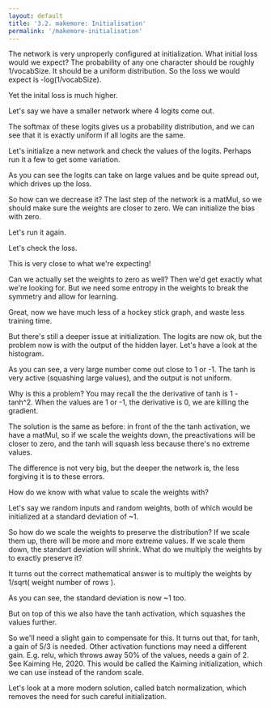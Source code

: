 ```yaml
---
layout: default
title: '3.2. makemore: Initialisation'
permalink: '/makemore-initialisation'
---
```


<script>
const { random, softmaxByRow, matMul } = await import( new URL( './1-bigram-utils.js', location ) );
const {
    Value,
    FloatMatrix,
    IntMatrix,
    buildDataSet,
    miniBatch,
    shuffle,
    createLossesGraph
} = await import( new URL( './3-0-makemore-MLP-utils.js', location ) );
export { default as Plotly } from 'https://cdn.jsdelivr.net/npm/plotly.js-dist@2.26.2/+esm';
</script>

<script>
const response = await fetch('https://raw.githubusercontent.com/karpathy/makemore/master/names.txt');
const text = await response.text();
const names = text.split('\n');
const indexToCharMap = [ '.', ...new Set( names.join('') ) ].sort();
const stringToCharMap = {};

for ( let i = indexToCharMap.length; i--; ) {
    stringToCharMap[ indexToCharMap[ i ] ] = i;
}

const hyperParameters = {
    embeddingDimensions: 10,
    blockSize: 3,
    neurons: 200,
    batchSize: 32,
    learningRate: 0.1,
};

shuffle( names );
const n1 = Math.floor( names.length * 0.8 );
const n2 = Math.floor( names.length * 0.9 );
const [ Xtr, Ytr ] = buildDataSet( names.slice( 0, n1 ), stringToCharMap, hyperParameters.blockSize );
const [ Xdev, Ydev ] = buildDataSet( names.slice( n1, n2 ), stringToCharMap, hyperParameters.blockSize );
const [ Xte, Yte ] = buildDataSet( names.slice( n2 ), stringToCharMap, hyperParameters.blockSize );
const vocabSize = indexToCharMap.length;

function createNetwork() {
    const { embeddingDimensions, blockSize, neurons } = hyperParameters;
    const C = new Value( new FloatMatrix( random, [ vocabSize, embeddingDimensions ] ) );
    const W1 = new Value( new FloatMatrix( random, [ embeddingDimensions * blockSize, neurons ] ) );
    const b1 = new Value( new FloatMatrix( random, [ neurons ] ) );
    const W2 = new Value( new FloatMatrix( random, [ neurons, vocabSize ] ) );
    const b2 = new Value( new FloatMatrix( random, [ vocabSize ] ) );
    function logitFn( X ) {
        const embedding = C.gather( X ).reshape( [ X.shape[ 0 ], embeddingDimensions * blockSize ] );
        const hidden = embedding.matMulBias( W1, b1 ).tanh();
        return hidden.matMulBias( W2, b2 );
    }
    logitFn.params = [ C, W1, b1, W2, b2 ];
    return logitFn;
}
const batchLosses = [];
const losses = [];
const network = createNetwork();
</script>

<script>
const graph = document.createElement( 'div' );
print(graph);
for ( let i = 0; i < 1000; i++ ) {
    const [ Xbatch, Ybatch ] = miniBatch( Xtr, Ytr, hyperParameters.batchSize );
    const loss = network( Xbatch ).softmaxCrossEntropy( Ybatch );
    await loss.forward();
    batchLosses.push( loss.data );
    await loss.backward();
    const learningRate = batchLosses.length < 2000 ? 0.1 : 0.01;
    for ( const param of network.params ) {
        for ( let i = param.data.length; i--; ) {
            param.data[ i ] -= learningRate * param.grad[ i ];
        }
    }

    if ( batchLosses.length % 100 === 0 ) {
        const loss = network( Xdev ).softmaxCrossEntropy( Ydev );
        await loss.forward();
        losses.push( loss.data );
    }

    await createLossesGraph( graph, batchLosses, losses );
}
</script>

The network is very unproperly configured at initialization. What initial loss
would we expect? The probability of any one character should be roughly 1/vocabSize. It should be a uniform distribution. So the loss we would expect is -log(1/vocabSize).

<script>
print( -Math.log( 1 / 27 ) );
</script>

Yet the inital loss is much higher.

Let's say we have a smaller network where 4 logits come out.

<script>
const logits = new FloatMatrix( [ 0, 0, 0, 0 ], [ 1, 4 ] );
print( softmaxByRow( logits ) );
</script>

The softmax of these logits gives us a probability distribution, and we can see
that it is exactly uniform if all logits are the same.

Let's initialize a new network and check the values of the logits. Perhaps run
it a few to get some variation.

<script>
const logits = createNetwork()( Xdev );
await logits.forward();
print( logits.data );
</script>

As you can see the logits can take on large values and be quite spread out, 
which drives up the loss.

So how can we decrease it? The last step of the network is a matMul, so we
should make sure the weights are closer to zero. We can initialize the bias with
zero.

<script>
function createNetwork() {
    const { embeddingDimensions, blockSize, neurons } = hyperParameters;
    const C = new Value( new FloatMatrix( random, [ vocabSize, embeddingDimensions ] ) );
    const W1 = new Value( new FloatMatrix( random, [ embeddingDimensions * blockSize, neurons ] ) );
    const b1 = new Value( new FloatMatrix( random, [ neurons ] ) );
    const W2 = new Value( new FloatMatrix( () => random() * 0.01, [ neurons, vocabSize ] ) );
    const b2 = new Value( new FloatMatrix( null, [ vocabSize ] ) );
    function logitFn( X ) {
        const embedding = C.gather( X ).reshape( [ X.shape[ 0 ], embeddingDimensions * blockSize ] );
        const hidden = embedding.matMulBias( W1, b1 ).tanh();
        return hidden.matMulBias( W2, b2 );
    }
    logitFn.params = [ C, W1, b1, W2, b2 ];
    return logitFn;
}
</script>

Let's run it again.

<script>
const logits = createNetwork()( Xdev );
await logits.forward();
print( logits.data );
</script>

Let's check the loss.

<script>
const loss = createNetwork()( Xdev ).softmaxCrossEntropy( Ydev );
await loss.forward();
print( loss.data );
</script>

This is very close to what we're expecting!

Can we actually set the weights to zero as well? Then we'd get exactly what
we're looking for. But we need some entropy in the weights to break the symmetry
and allow for learning.

<script>
const batchLosses = [];
const losses = [];
const network = createNetwork();
</script>

<script>
const graph = document.createElement( 'div' );
print(graph);
for ( let i = 0; i < 1000; i++ ) {
    const [ Xbatch, Ybatch ] = miniBatch( Xtr, Ytr, hyperParameters.batchSize );
    const loss = network( Xbatch ).softmaxCrossEntropy( Ybatch );
    await loss.forward();
    batchLosses.push( loss.data );
    await loss.backward();
    const learningRate = batchLosses.length < 2000 ? 0.1 : 0.01;
    for ( const param of network.params ) {
        for ( let i = param.data.length; i--; ) {
            param.data[ i ] -= learningRate * param.grad[ i ];
        }
    }

    if ( batchLosses.length % 100 === 0 ) {
        const loss = network( Xdev ).softmaxCrossEntropy( Ydev );
        await loss.forward();
        losses.push( loss.data );
    }

    await createLossesGraph( graph, batchLosses, losses );
}
</script>

Great, now we have much less of a hockey stick graph, and waste less training
time.

But there's still a deeper issue at initialization. The logits are now ok, but
the problem now is with the output of the hidden layer. Let's have a look at the
histogram.

<script>
const graph = document.createElement( 'div' );
const graph2 = document.createElement( 'div' );
print( graph );
print( graph2 );
const [ X ] = miniBatch( Xtr, Ytr, hyperParameters.batchSize );
const { embeddingDimensions, blockSize, neurons } = hyperParameters;
const C = new Value( new FloatMatrix( random, [ vocabSize, embeddingDimensions ] ) );
const W1 = new Value( new FloatMatrix( random, [ embeddingDimensions * blockSize, neurons ] ) );
const b1 = new Value( new FloatMatrix( random, [ neurons ] ) );
const embedding = C.gather( X ).reshape( [ X.shape[ 0 ], embeddingDimensions * blockSize ] );
const hidden = embedding.matMulBias( W1, b1 ).tanh();
await hidden.forward();
Plotly.newPlot( graph, [ { x: Array.from( hidden.data ), type: 'histogram' } ] );
Plotly.newPlot( graph2, [{
    z: [...Array(hidden.data.shape[0])].map((_, i) => 
        Array.from(hidden.data).slice(i * hidden.data.shape[1], (i + 1) * hidden.data.shape[1])
        .map(value => value > 0.9 ? 1 : 0)
    ),
    type: 'heatmap',
    colorscale: 'Greys',
    showscale: false
    }], {
    height: 300,
    xaxis: { visible: false },
    yaxis: { visible: false }
},{ displayModeBar: false });
</script>

As you can see, a very large number come out close to 1 or -1. The tanh is very
active (squashing large values), and the output is not uniform.

Why is this a problem? You may recall the the derivative of tanh is 1 - tanh^2.
When the values are 1 or -1, the derivative is 0, we are killing the gradient.

The solution is the same as before: in front of the the tanh activation, we have
a matMul, so if we scale the weights down, the preactivations will be closer to zero,
and the tanh will squash less because there's no extreme values.

<script>
function createNetwork() {
    const { embeddingDimensions, blockSize, neurons } = hyperParameters;
    const C = new Value( new FloatMatrix( random, [ vocabSize, embeddingDimensions ] ) );
    const W1 = new Value( new FloatMatrix( () => random() * 0.2, [ embeddingDimensions * blockSize, neurons ] ) );
    const b1 = new Value( new FloatMatrix( null, [ neurons ] ) );
    const W2 = new Value( new FloatMatrix( () => random() * 0.01, [ neurons, vocabSize ] ) );
    const b2 = new Value( new FloatMatrix( null, [ vocabSize ] ) );
    function logitFn( X ) {
        const embedding = C.gather( X ).reshape( [ X.shape[ 0 ], embeddingDimensions * blockSize ] );
        const hidden = embedding.matMulBias( W1, b1 ).tanh();
        return hidden.matMulBias( W2, b2 );
    }
    logitFn.params = [ C, W1, b1, W2, b2 ];
    return logitFn;
}
</script>

<script>
const batchLosses = [];
const losses = [];
const network = createNetwork();
</script>

<script>
const graph = document.createElement( 'div' );
print(graph);
for ( let i = 0; i < 1000; i++ ) {
    const [ Xbatch, Ybatch ] = miniBatch( Xtr, Ytr, hyperParameters.batchSize );
    const loss = network( Xbatch ).softmaxCrossEntropy( Ybatch );
    await loss.forward();
    batchLosses.push( loss.data );
    await loss.backward();
    const learningRate = batchLosses.length < 2000 ? 0.1 : 0.01;
    for ( const param of network.params ) {
        for ( let i = param.data.length; i--; ) {
            param.data[ i ] -= learningRate * param.grad[ i ];
        }
    }

    if ( batchLosses.length % 100 === 0 ) {
        const loss = network( Xdev ).softmaxCrossEntropy( Ydev );
        await loss.forward();
        losses.push( loss.data );
    }

    await createLossesGraph( graph, batchLosses, losses );
}
</script>

The difference is not very big, but the deeper the network is, the less
forgiving it is to these errors.

How do we know with what value to scale the weights with?

Let's say we random inputs and random weights, both of which would be
initialized at a standard deviation of ~1.

<script>
function standardDeviation(values) {
    const mean = values.reduce((a, b) => a + b) / values.length;
    const variance = values
        .map(x => Math.pow(x - mean, 2))
        .reduce((a, b) => a + b) / values.length;
    return Math.sqrt(variance);
}

const X = new FloatMatrix( random, [ 1000, 10 ] );
const W = new FloatMatrix( random, [ 10, 200 ] );
const Y = matMul( X, W );
print( standardDeviation( Array.from( X ) ) );
print( standardDeviation( Array.from( Y ) ) );
</script>

So how do we scale the weights to preserve the distribution? If we scale them
up, there will be more and more extreme values. If we scale them down, the
standart deviation will shrink. What do we multiply the weights by to exactly
preserve it?

It turns out the correct mathematical answer is to multiply the weights by
1/sqrt( weight number of rows ).

<script>
const W = new FloatMatrix( () => random() / 10**0.5, [ 10, 200 ] );
const Y = matMul( X, W );
print( standardDeviation( Array.from( Y ) ) );
</script>

As you can see, the standard deviation is now ~1 too.

But on top of this we also have the tanh activation, which squashes the values
further.

<script>
const W = new FloatMatrix( () => random() / 10**0.5, [ 10, 200 ] );
const Y = matMul( X, W );
for ( let i = Y.length; i--; ) {
    Y[ i ] = Math.tanh( Y[ i ] );
}
print( standardDeviation( Array.from( Y ) ) );
</script>

So we'll need a slight gain to compensate for this. It turns out that, for tanh,
a gain of 5/3 is needed. Other activation functions may need a different gain.
E.g. relu, which throws away 50% of the values, needs a gain of 2. See Kaiming
He, 2020. This would be called the Kaiming initialization, which we can use
instead of the random scale.

<script>
print( (5/3) / (hyperParameters.embeddingDimensions * hyperParameters.blockSize**0.5) );
</script>

Let's look at a more modern solution, called batch normalization, which removes
the need for such careful initialization.
